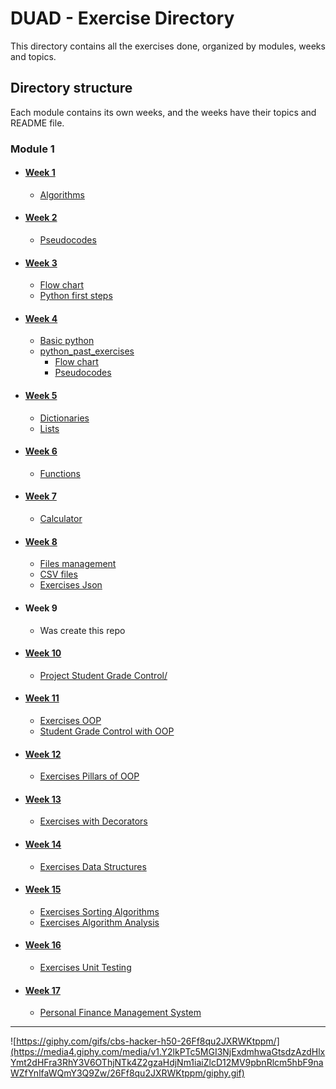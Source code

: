 # DUAD - Exercise Directory
This directory contains all the exercises done, organized by modules, weeks and topics.
## Directory structure
Each module contains its own weeks, and the weeks have their topics and README file.
### Module 1
- #### [Week 1](/M1/S1/README.md)
    - [Algorithms](/M1/S1/algorithms/)
- #### [Week 2](/M1/S2/README.md)
    - [Pseudocodes](/M1/S2/pseudocodes/)
- #### [Week 3](/M1/S3/README.md)
    - [Flow chart](/M1/S3/flow_chart/)
    - [Python first steps](/M1/S3/python_first_steps/)
- #### [Week 4](/M1/S4/README.md)
    - [Basic python](/M1/S4/basic_python/)
    - [python_past_exercises](/M1/S4/python_past_exercises/)
        - [Flow chart](/M1/S4/python_past_exercises/flow_chart/)
        - [Pseudocodes](/M1/S4/python_past_exercises/pseudocodes/)
- #### [Week 5](/M1/S5/README.md)
    - [Dictionaries](/M1/S5/dictionaries/)
    - [Lists](/M1/S5/lists/)
- #### [Week 6](/M1/S6/README.md)
    - [Functions](/M1/S6/functions/)
- #### [Week 7](/M1/S7/README.md)
    - [Calculator](/M1/S7/calculator/)
- #### [Week 8](/M1/S8/README.md)
    - [Files management](/M1/S8/files_management/)
    - [CSV files](/M1/S8/files_csv/)
    - [Exercises Json](/M1/S8/exercises_json/)
- #### Week 9
    - Was create this repo
- #### [Week 10](M1/S10/README.md)
    - [Project Student Grade Control/](/M1/S10/project/)
- #### [Week 11](/M1/S11/README.md)
    - [Exercises OOP](/M1/S11/OOP/)
    - [Student Grade Control with OOP](/M1/S11/project/)
- #### [Week 12](/M1/S12/README.md)
    - [Exercises Pillars of OOP ](/M1/S12/pillars_oop/)
- #### [Week 13](/M1/S13/README.md)
    - [Exercises with Decorators ](/M1/S13/decorators/)
- #### [Week 14](/M1/S14/README.md)
    - [Exercises Data Structures ](/M1/S14/data_structure/)
- #### [Week 15](/M1/S15/README.md)
    - [Exercises Sorting Algorithms ](/M1/S15/sorting_algorithms/)
    - [Exercises Algorithm Analysis ](/M1/S15/algorithm_analysis/)
- #### [Week 16](/M1/S16/README.md)
    - [Exercises Unit Testing](/M1/S15/unit_testing/)
- #### [Week 17](/M1/S17/README.md)
    - [Personal Finance Management System](/M1/S17/finance_management/)
---
![https://giphy.com/gifs/cbs-hacker-h50-26Ff8qu2JXRWKtppm/](https://media4.giphy.com/media/v1.Y2lkPTc5MGI3NjExdmhwaGtsdzAzdHlxYmt2dHFra3RhY3V6OThjNTk4Z2gzaHdjNm1iaiZlcD12MV9pbnRlcm5hbF9naWZfYnlfaWQmY3Q9Zw/26Ff8qu2JXRWKtppm/giphy.gif)